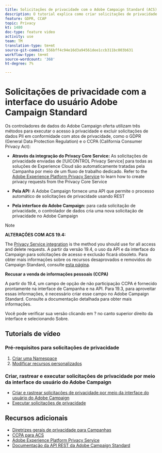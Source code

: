 ```yaml
---
title: Solicitações de privacidade com o Adobe Campaign Standard (ACS) - Visão geral
description: O tutorial explica como criar solicitações de privacidade pela interface do Adobe Campaign Standard (ACS).
feature: GDPR, CCAP
topic: Privacy
kt: 1480
doc-type: feature video
activity: use
team: TM
translation-type: tm+mt
source-git-commit: 556bff4c94e16d3a94561dee1ccb311bc003b631
workflow-type: tm+mt
source-wordcount: '368'
ht-degree: 7%

---
```



# Solicitações de privacidade com a interface do usuário Adobe Campaign Standard

Os controladores de dados do Adobe Campaign oferta utilizam três métodos para executar o acesso à privacidade e excluir solicitações de dados PII em conformidade com atos de privacidade, como o GDPR (General Data Protection Regulation) e o CCPA (California Consumer Privacy Act):

* **Através da integração do Privacy Core Service:** As solicitações de privacidade enviadas de [!UICONTROL Privacy Service] para todas as soluções de Experience Cloud são automaticamente tratadas pela Campanha por meio de um fluxo de trabalho dedicado. Refer to the [Adobe Experience Platform Privacy Service](https://adobe.io/apis/cloudplatform/gdpr.html) to learn how to create privacy requests from the Privacy Core Service

* **Pela API:** A Adobe Campaign fornece uma API que permite o processo automático de solicitações de privacidade usando REST

* **Pela interface do Adobe Campaign:** para cada solicitação de privacidade, o controlador de dados cria uma nova solicitação de privacidade no Adobe Campaign

>[!NOTE]
>
> **ALTERAÇÕES COM ACS 19.4:**
> 
> The [Privacy Service integration](https://adobe.io/apis/cloudplatform/gdpr.html) is the method you should use for all access and delete requests. A partir da versão 19.4, o uso da API e da interface do Campaign para solicitações de acesso e exclusão ficará obsoleto. Para obter mais informações sobre os recursos desaprovados e removidos do Campaign Standard, consulte [esta página](https://helpx.adobe.com/br/campaign/kb/acs-deprecated-and-removed-features.html).
>
>**Recusar a venda de informações pessoais (CCPA)**
>
>A partir do 19.4, um campo de opção de não participação CCPA é fornecido prontamente na interface de Campanha e na API. Para 19.3, para aproveitar essas informações, é necessário criar esse campo no Adobe Campaign Standard. Consulte a documentação [](https://helpx.adobe.com/campaign/kb/acs-privacy.html#ccpa) detalhada para obter mais informações.
>
> Você pode verificar sua versão clicando em ? no canto superior direito da interface e selecionando Sobre.

## Tutorials de vídeo

### Pré-requisitos para solicitações de privacidade

1. [Criar uma Namespace](/help/privacy/namespaces-for-privacy-requests.md)
1. [Modificar recursos personalizados](/help/privacy/custom-resources-for-privacy-requests.md)

### Criar, rastrear e executar solicitações de privacidade por meio da interface do usuário do Adobe Campaign

* [Criar e rastrear solicitações de privacidade por meio da interface do usuário do Adobe Campaign](/help/privacy/create-and-track-privacy-requests.md)
* [Executar solicitações de privacidade](/help/privacy/execute-privacy-requests.md)

## Recursos adicionais

* [Diretrizes gerais de privacidade para Campanhas](https://helpx.adobe.com/br/campaign/kb/campaign-privacy-overview.html)
* [CCPA para ACS](https://helpx.adobe.com/campaign/kb/acs-privacy.html#ccpa)
* [Adobe Experience Platform Privacy Service](https://adobe.io/apis/cloudplatform/gdpr.html)
* [Documentação da API REST da Adobe Campaign Standard](https://final-docs.campaign.adobe.com/doc/standard/en/api/ACS_API.html#privacy-management)
